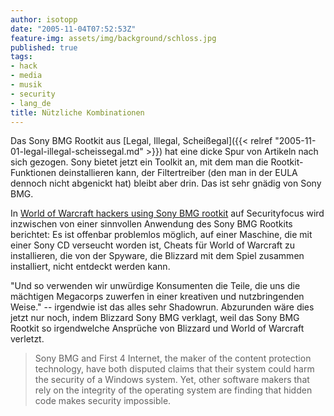 ```yaml
---
author: isotopp
date: "2005-11-04T07:52:53Z"
feature-img: assets/img/background/schloss.jpg
published: true
tags:
- hack
- media
- musik
- security
- lang_de
title: Nützliche Kombinationen
---
```

Das Sony BMG Rootkit aus 
[Legal, Illegal, Scheißegal]({{< relref "2005-11-01-legal-illegal-scheissegal.md" >}})
hat eine dicke Spur von Artikeln nach sich gezogen. Sony bietet jetzt ein
Toolkit an, mit dem man die Rootkit-Funktionen deinstallieren kann, der
Filtertreiber (den man in der EULA dennoch nicht abgenickt hat) bleibt aber
drin. Das ist sehr gnädig von Sony BMG.

In 
[World of Warcraft hackers using Sony BMG rootkit](http://www.securityfocus.com/brief/34)
auf Securityfocus wird inzwischen von einer sinnvollen Anwendung des Sony
BMG Rootkits berichtet: Es ist offenbar problemlos möglich, auf einer
Maschine, die mit einer Sony CD verseucht worden ist, Cheats für World of
Warcraft zu installieren, die von der Spyware, die Blizzard mit dem Spiel
zusammen installiert, nicht entdeckt werden kann.

"Und so verwenden wir unwürdige Konsumenten die Teile, die uns die mächtigen
Megacorps zuwerfen in einer kreativen und nutzbringenden Weise." --
irgendwie ist das alles sehr Shadowrun. Abzurunden wäre dies jetzt nur noch,
indem Blizzard Sony BMG verklagt, weil das Sony BMG Rootkit so irgendwelche
Ansprüche von Blizzard und World of Warcraft verletzt.

> Sony BMG and First 4 Internet, the maker of the content protection
> technology, have both disputed claims that their system could harm the
> security of a Windows system. Yet, other software makers that rely on the
> integrity of the operating system are finding that hidden code makes
> security impossible.
